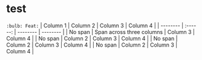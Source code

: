 # test

`:bulb: Feat:`
| Column 1 | Column 2 | Column 3 | Column 4 |
| -------- | :------: | -------- | -------- |
| No span  | <td rowspan="2">Span across three columns</td> | Column 3 | Column 4 |
| No span  | Column 2 | Column 3 | Column 4 |
| No span  | Column 2 | Column 3 | Column 4 |
| No span  | Column 2 | Column 3 | Column 4 |


